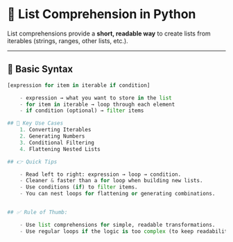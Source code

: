 # 📝 List Comprehension in Python

List comprehensions provide a **short, readable way** to create lists from iterables (strings, ranges, other lists, etc.).

---

## 🔹 Basic Syntax

```python
[expression for item in iterable if condition]

    - expression → what you want to store in the list
    - for item in iterable → loop through each element
    - if condition (optional) → filter items

## 📌 Key Use Cases
    1. Converting Iterables
    2. Generating Numbers
    3. Conditional Filtering
    4. Flattening Nested Lists

## 👉 Quick Tips

    - Read left to right: expression → loop → condition.
    - Cleaner & faster than a for loop when building new lists.
    - Use conditions (if) to filter items.
    - You can nest loops for flattening or generating combinations.


## ✅ Rule of Thumb:

    - Use list comprehensions for simple, readable transformations.
    - Use regular loops if the logic is too complex (to keep readability).



```
